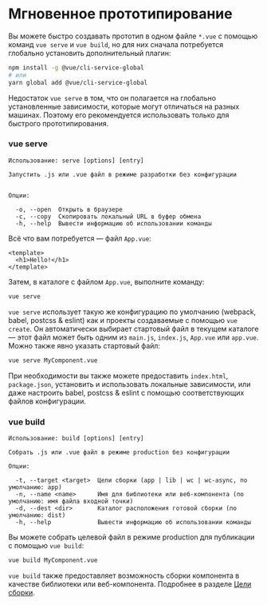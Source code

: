 # Мгновенное прототипирование

Вы можете быстро создавать прототип в одном файле `*.vue` с помощью команд `vue serve` и `vue build`, но для них сначала потребуется глобально установить дополнительный плагин:

``` bash
npm install -g @vue/cli-service-global
# или
yarn global add @vue/cli-service-global
```

Недостаток `vue serve` в том, что он полагается на глобально установленные зависимости, которые могут отличаться на разных машинах. Поэтому его рекомендуется использовать только для быстрого прототипирования.

### vue serve

```
Использование: serve [options] [entry]

Запустить .js или .vue файл в режиме разработки без конфигурации


Опции:

  -o, --open  Открыть в браузере
  -c, --copy  Скопировать локальный URL в буфер обмена
  -h, --help  Вывести информацию об использовании команды
```

Всё что вам потребуется — файл `App.vue`:

``` vue
<template>
  <h1>Hello!</h1>
</template>
```

Затем, в каталоге с файлом `App.vue`, выполните команду:

``` bash
vue serve
```

`vue serve` использует такую же конфигурацию по умолчанию (webpack, babel, postcss & eslint) как и проекты создаваемые с помощью `vue create`. Он автоматически выбирает стартовый файл в текущем каталоге — этот файл может быть одним из `main.js`, `index.js`, `App.vue` или `app.vue`. Можно также явно указать стартовый файл:

``` bash
vue serve MyComponent.vue
```

При необходимости вы также можете предоставить `index.html`, `package.json`, установить и использовать локальные зависимости, или даже настроить babel, postcss & eslint с помощью соответствующих файлов конфигурации.

### vue build

```
Использование: build [options] [entry]

Собрать .js или .vue файл в режиме production без конфигурации

Опции:

  -t, --target <target>  Цели сборки (app | lib | wc | wc-async, по умолчанию: app)
  -n, --name <name>      Имя для библиотеки или веб-компонента (по умолчанию: имя файла входной точки)
  -d, --dest <dir>       Каталог расположения готовой сборки (по умолчанию: dist)
  -h, --help             Вывести информацию об использовании команды
```

Вы можете собрать целевой файл в режиме production для публикации с помощью `vue build`:

``` bash
vue build MyComponent.vue
```

`vue build` также предоставляет возможность сборки компонента в качестве библиотеки или веб-компонента. Подробнее в разделе [Цели сборки](./build-targets.md).
